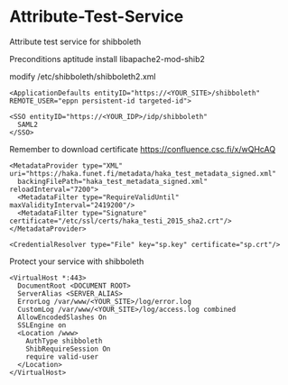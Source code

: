 # Attribute-Test-Service
Attribute test service for shibboleth 

Preconditions
aptitude install libapache2-mod-shib2

modify /etc/shibboleth/shibboleth2.xml
```
<ApplicationDefaults entityID="https://<YOUR_SITE>/shibboleth" REMOTE_USER="eppn persistent-id targeted-id">
```

```
<SSO entityID="https://<YOUR_IDP>/idp/shibboleth" 
  SAML2
</SSO>
```
Remember to download certificate https://confluence.csc.fi/x/wQHcAQ
```
<MetadataProvider type="XML" uri="https://haka.funet.fi/metadata/haka_test_metadata_signed.xml"
  backingFilePath="haka_test_metadata_signed.xml" reloadInterval="7200">
  <MetadataFilter type="RequireValidUntil" maxValidityInterval="2419200"/>
  <MetadataFilter type="Signature" certificate="/etc/ssl/certs/haka_testi_2015_sha2.crt"/>
</MetadataProvider>
```
```
<CredentialResolver type="File" key="sp.key" certificate="sp.crt"/>
```
Protect your service with shibboleth
```
<VirtualHost *:443>
  DocumentRoot <DOCUMENT ROOT>
  ServerAlias <SERVER_ALIAS>
  ErrorLog /var/www/<YOUR_SITE>/log/error.log
  CustomLog /var/www/<YOUR_SITE>/log/access.log combined
  AllowEncodedSlashes On
  SSLEngine on
  <Location /www>
    AuthType shibboleth
    ShibRequireSession On
    require valid-user
  </Location>
</VirtualHost>
```

